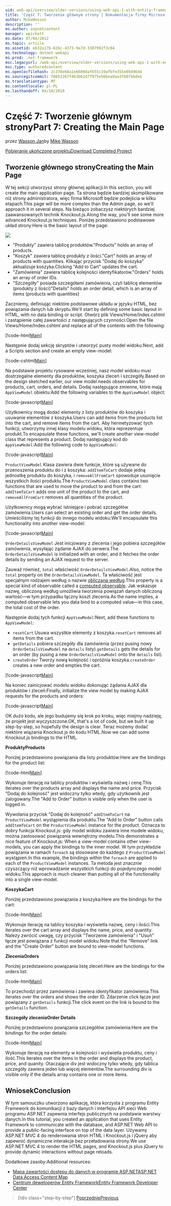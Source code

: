 ```yaml
---
uid: web-api/overview/older-versions/using-web-api-1-with-entity-framework-5/using-web-api-with-entity-framework-part-7
title: 'Część 7: Tworzenie głównym strony | Dokumentacja firmy Microsoft'
author: MikeWasson
description: ''
ms.author: aspnetcontent
manager: wpickett
ms.date: 07/04/2012
ms.topic: article
ms.assetid: eb32a17b-626c-4373-9a7d-3387992f3c04
ms.technology: dotnet-webapi
ms.prod: .net-framework
msc.legacyurl: /web-api/overview/older-versions/using-web-api-1-with-entity-framework-5/using-web-api-with-entity-framework-part-7
msc.type: authoredcontent
ms.openlocfilehash: 2c378e68a1e6600daf655c19afbfe355e89496d4
ms.sourcegitcommit: f8852267f463b62d7f975e56bea9aa3f68fbbdeb
ms.translationtype: MT
ms.contentlocale: pl-PL
ms.lasthandoff: 04/10/2018
---
```

<a name="part-7-creating-the-main-page"></a><span data-ttu-id="71cce-102">Część 7: Tworzenie głównym strony</span><span class="sxs-lookup"><span data-stu-id="71cce-102">Part 7: Creating the Main Page</span></span>
====================
<span data-ttu-id="71cce-103">przez [Wasson Jan](https://github.com/MikeWasson)</span><span class="sxs-lookup"><span data-stu-id="71cce-103">by [Mike Wasson](https://github.com/MikeWasson)</span></span>

[<span data-ttu-id="71cce-104">Pobieranie ukończone projektu</span><span class="sxs-lookup"><span data-stu-id="71cce-104">Download Completed Project</span></span>](http://code.msdn.microsoft.com/ASP-NET-Web-API-with-afa30545)

## <a name="creating-the-main-page"></a><span data-ttu-id="71cce-105">Tworzenie głównego strony</span><span class="sxs-lookup"><span data-stu-id="71cce-105">Creating the Main Page</span></span>

<span data-ttu-id="71cce-106">W tej sekcji utworzysz strony głównej aplikacji.</span><span class="sxs-lookup"><span data-stu-id="71cce-106">In this section, you will create the main application page.</span></span> <span data-ttu-id="71cce-107">Ta strona będzie bardziej skomplikowane niż strony administratora, więc firma Microsoft będzie podejścia w kilku etapach.</span><span class="sxs-lookup"><span data-stu-id="71cce-107">This page will be more complex than the Admin page, so we'll approach it in several steps.</span></span> <span data-ttu-id="71cce-108">Na bieżąco zobaczysz niektórych bardziej zaawansowanych technik Knockout.js.</span><span class="sxs-lookup"><span data-stu-id="71cce-108">Along the way, you'll see some more advanced Knockout.js techniques.</span></span> <span data-ttu-id="71cce-109">Poniżej przedstawiono podstawowe układ strony:</span><span class="sxs-lookup"><span data-stu-id="71cce-109">Here is the basic layout of the page:</span></span>

![](using-web-api-with-entity-framework-part-7/_static/image1.png)

- <span data-ttu-id="71cce-110">"Produkty" zawiera tablicę produktów.</span><span class="sxs-lookup"><span data-stu-id="71cce-110">"Products" holds an array of products.</span></span>
- <span data-ttu-id="71cce-111">"Koszyk" zawiera tablicę produkty z ilości.</span><span class="sxs-lookup"><span data-stu-id="71cce-111">"Cart" holds an array of products with quantities.</span></span> <span data-ttu-id="71cce-112">Klikając przycisk "Dodaj do koszyka" aktualizuje koszyka.</span><span class="sxs-lookup"><span data-stu-id="71cce-112">Clicking "Add to Cart" updates the cart.</span></span>
- <span data-ttu-id="71cce-113">"Zamówienia" zawiera tablicę kolejności identyfikatorów.</span><span class="sxs-lookup"><span data-stu-id="71cce-113">"Orders" holds an array of order IDs.</span></span>
- <span data-ttu-id="71cce-114">"Szczegóły" posiada szczegółami zamówienia, czyli tablicę elementów (produkty z ilości)</span><span class="sxs-lookup"><span data-stu-id="71cce-114">"Details" holds an order detail, which is an array of items (products with quantities)</span></span>

<span data-ttu-id="71cce-115">Zaczniemy, definiując niektóre podstawowe układu w języku HTML, bez powiązania danych lub skryptu.</span><span class="sxs-lookup"><span data-stu-id="71cce-115">We'll start by defining some basic layout in HTML, with no data binding or script.</span></span> <span data-ttu-id="71cce-116">Otwórz plik Views/Home/Index.cshtml i zastąpienie całej zawartości z następujących czynności:</span><span class="sxs-lookup"><span data-stu-id="71cce-116">Open the file Views/Home/Index.cshtml and replace all of the contents with the following:</span></span>

[!code-html[Main](using-web-api-with-entity-framework-part-7/samples/sample1.html)]

<span data-ttu-id="71cce-117">Następnie dodaj sekcję skryptów i utworzyć pusty model widoku:</span><span class="sxs-lookup"><span data-stu-id="71cce-117">Next, add a Scripts section and create an empty view-model:</span></span>

[!code-cshtml[Main](using-web-api-with-entity-framework-part-7/samples/sample2.cshtml)]

<span data-ttu-id="71cce-118">Na podstawie projektu rysowane wcześniej, nasz model widoku musi dostrzegalne elementy dla produktów, koszyka zleceń i szczegóły.</span><span class="sxs-lookup"><span data-stu-id="71cce-118">Based on the design sketched earlier, our view model needs observables for products, cart, orders, and details.</span></span> <span data-ttu-id="71cce-119">Dodaj następujące zmienne, które mają `AppViewModel` obiektu:</span><span class="sxs-lookup"><span data-stu-id="71cce-119">Add the following variables to the `AppViewModel` object:</span></span>

[!code-javascript[Main](using-web-api-with-entity-framework-part-7/samples/sample3.js)]

<span data-ttu-id="71cce-120">Użytkownicy mogą dodać elementy z listy produktów do koszyka i usuwanie elementów z koszyka.</span><span class="sxs-lookup"><span data-stu-id="71cce-120">Users can add items from the products list into the cart, and remove items from the cart.</span></span> <span data-ttu-id="71cce-121">Aby hermetyzować tych funkcji, utworzymy innej klasy modelu widoku, która reprezentuje produkt.</span><span class="sxs-lookup"><span data-stu-id="71cce-121">To encapsulate these functions, we'll create another view-model class that represents a product.</span></span> <span data-ttu-id="71cce-122">Dodaj następujący kod do `AppViewModel`:</span><span class="sxs-lookup"><span data-stu-id="71cce-122">Add the following code to `AppViewModel`:</span></span>

[!code-javascript[Main](using-web-api-with-entity-framework-part-7/samples/sample4.js?highlight=4)]

<span data-ttu-id="71cce-123">`ProductViewModel` Klasa zawiera dwie funkcje, które są używane do przenoszenia produktu do i z koszyka: `addItemToCart` dodaje jedną jednostkę produktu do koszyka, i `removeAllFromCart` spowoduje usunięcie wszystkich ilości produktu.</span><span class="sxs-lookup"><span data-stu-id="71cce-123">The `ProductViewModel` class contains two functions that are used to move the product to and from the cart: `addItemToCart` adds one unit of the product to the cart, and `removeAllFromCart` removes all quantities of the product.</span></span>

<span data-ttu-id="71cce-124">Użytkownicy mogą wybrać istniejące i pobrać szczegółów zamówienia.</span><span class="sxs-lookup"><span data-stu-id="71cce-124">Users can select an existing order and get the order details.</span></span> <span data-ttu-id="71cce-125">Umieściliśmy tej funkcji do innego modelu widoku:</span><span class="sxs-lookup"><span data-stu-id="71cce-125">We'll encapsulate this functionality into another view-model:</span></span>

[!code-javascript[Main](using-web-api-with-entity-framework-part-7/samples/sample5.js?highlight=4)]

<span data-ttu-id="71cce-126">`OrderDetailsViewModel` Jest inicjowany z zlecenia i jego pobiera szczegółów zamówienia, wysyłając żądanie AJAX do serwera.</span><span class="sxs-lookup"><span data-stu-id="71cce-126">The `OrderDetailsViewModel` is initialized with an order, and it fetches the order details by sending an AJAX request to the server.</span></span>

<span data-ttu-id="71cce-127">Zauważ również, `total` właściwość `OrderDetailsViewModel`.</span><span class="sxs-lookup"><span data-stu-id="71cce-127">Also, notice the `total` property on the `OrderDetailsViewModel`.</span></span> <span data-ttu-id="71cce-128">Ta właściwość jest specjalnym rodzajem według o nazwie [obliczana według](http://knockoutjs.com/documentation/computedObservables.html).</span><span class="sxs-lookup"><span data-stu-id="71cce-128">This property is a special kind of observable called a [computed observable](http://knockoutjs.com/documentation/computedObservables.html).</span></span> <span data-ttu-id="71cce-129">Jak wskazuje nazwę, obliczoną według umożliwia tworzenia powiązań danych obliczoną wartość&#8212;w tym przypadku łączny koszt zlecenia.</span><span class="sxs-lookup"><span data-stu-id="71cce-129">As the name implies, a computed observable lets you data bind to a computed value&#8212;in this case, the total cost of the order.</span></span>

<span data-ttu-id="71cce-130">Następnie dodaj tych funkcji `AppViewModel`:</span><span class="sxs-lookup"><span data-stu-id="71cce-130">Next, add these functions to `AppViewModel`:</span></span>

- <span data-ttu-id="71cce-131">`resetCart` Usuwa wszystkie elementy z koszyka.</span><span class="sxs-lookup"><span data-stu-id="71cce-131">`resetCart` removes all items from the cart.</span></span>
- <span data-ttu-id="71cce-132">`getDetails` pobiera szczegóły dla zamówienia (przez pusing nowy `OrderDetailsViewModel` na `details` listy).</span><span class="sxs-lookup"><span data-stu-id="71cce-132">`getDetails` gets the details for an order (by pusing a new `OrderDetailsViewModel` onto the `details` list).</span></span>
- <span data-ttu-id="71cce-133">`createOrder` Tworzy nową kolejność i opróżnia koszyka.</span><span class="sxs-lookup"><span data-stu-id="71cce-133">`createOrder` creates a new order and empties the cart.</span></span>


[!code-javascript[Main](using-web-api-with-entity-framework-part-7/samples/sample6.js?highlight=4)]

<span data-ttu-id="71cce-134">Na koniec zainicjować modelu widoku dokonując żądania AJAX dla produktów i zleceń:</span><span class="sxs-lookup"><span data-stu-id="71cce-134">Finally, initialize the view model by making AJAX requests for the products and orders:</span></span>

[!code-javascript[Main](using-web-api-with-entity-framework-part-7/samples/sample7.js)]

<span data-ttu-id="71cce-135">OK dużo kodu, ale jego budujemy się krok po kroku, więc miejmy nadzieję, że projekt jest wyczyszczone.</span><span class="sxs-lookup"><span data-stu-id="71cce-135">OK, that's a lot of code, but we built it up step-by-step, so hopefully the design is clear.</span></span> <span data-ttu-id="71cce-136">Teraz możemy dodać niektóre wiązania Knockout.js do kodu HTML.</span><span class="sxs-lookup"><span data-stu-id="71cce-136">Now we can add some Knockout.js bindings to the HTML.</span></span>

<span data-ttu-id="71cce-137">**Produkty**</span><span class="sxs-lookup"><span data-stu-id="71cce-137">**Products**</span></span>

<span data-ttu-id="71cce-138">Poniżej przedstawiono powiązania dla listy produktów:</span><span class="sxs-lookup"><span data-stu-id="71cce-138">Here are the bindings for the product list:</span></span>

[!code-html[Main](using-web-api-with-entity-framework-part-7/samples/sample8.html)]

<span data-ttu-id="71cce-139">Wykonuje iterację na tablicy produktów i wyświetla nazwę i cenę.</span><span class="sxs-lookup"><span data-stu-id="71cce-139">This iterates over the products array and displays the name and price.</span></span> <span data-ttu-id="71cce-140">Przycisk "Dodaj do kolejność" jest widoczny tylko wtedy, gdy użytkownik jest zalogowany.</span><span class="sxs-lookup"><span data-stu-id="71cce-140">The "Add to Order" button is visible only when the user is logged in.</span></span>

<span data-ttu-id="71cce-141">Wywołania przycisk "Dodaj do kolejność" `addItemToCart` na `ProductViewModel` wystąpienia dla produktu.</span><span class="sxs-lookup"><span data-stu-id="71cce-141">The "Add to Order" button calls `addItemToCart` on the `ProductViewModel` instance for the product.</span></span> <span data-ttu-id="71cce-142">Oznacza to dobry funkcja Knockout.js: gdy model widoku zawiera inne modele widoku, można zastosować powiązania wewnętrzny modelu.</span><span class="sxs-lookup"><span data-stu-id="71cce-142">This demonstrates a nice feature of Knockout.js: When a view-model contains other view-models, you can apply the bindings to the inner model.</span></span> <span data-ttu-id="71cce-143">W tym przykładzie powiązania w ramach `foreach` są stosowane do każdego z `ProductViewModel` wystąpień.</span><span class="sxs-lookup"><span data-stu-id="71cce-143">In this example, the bindings within the `foreach` are applied to each of the `ProductViewModel` instances.</span></span> <span data-ttu-id="71cce-144">Ta metoda jest znacznie czyszczący niż wprowadzanie wszystkich funkcji do pojedynczego model widoku.</span><span class="sxs-lookup"><span data-stu-id="71cce-144">This approach is much cleaner than putting all of the functionality into a single view-model.</span></span>

<span data-ttu-id="71cce-145">**Koszyka**</span><span class="sxs-lookup"><span data-stu-id="71cce-145">**Cart**</span></span>

<span data-ttu-id="71cce-146">Poniżej przedstawiono powiązania z koszyka:</span><span class="sxs-lookup"><span data-stu-id="71cce-146">Here are the bindings for the cart:</span></span>

[!code-html[Main](using-web-api-with-entity-framework-part-7/samples/sample9.html)]

<span data-ttu-id="71cce-147">Wykonuje iterację na tablicy koszyka i wyświetla nazwę, ceny i ilości.</span><span class="sxs-lookup"><span data-stu-id="71cce-147">This iterates over the cart array and displays the name, price, and quantity.</span></span> <span data-ttu-id="71cce-148">Należy zwrócić uwagę, czy przycisk "Tworzenie zamówienia" i "Usuń" łącze jest powiązana z funkcji model widoku.</span><span class="sxs-lookup"><span data-stu-id="71cce-148">Note that the "Remove" link and the "Create Order" button are bound to view-model functions.</span></span>

<span data-ttu-id="71cce-149">**Zlecenia**</span><span class="sxs-lookup"><span data-stu-id="71cce-149">**Orders**</span></span>

<span data-ttu-id="71cce-150">Poniżej przedstawiono powiązania listę zleceń:</span><span class="sxs-lookup"><span data-stu-id="71cce-150">Here are the bindings for the orders list:</span></span>

[!code-html[Main](using-web-api-with-entity-framework-part-7/samples/sample10.html)]

<span data-ttu-id="71cce-151">To przechodzi przez zamówienia i zawiera identyfikator zamówienia.</span><span class="sxs-lookup"><span data-stu-id="71cce-151">This iterates over the orders and shows the order ID.</span></span> <span data-ttu-id="71cce-152">Zdarzenie click łącze jest powiązany z `getDetails` funkcji.</span><span class="sxs-lookup"><span data-stu-id="71cce-152">The click event on the link is bound to the `getDetails` function.</span></span>

<span data-ttu-id="71cce-153">**Szczegóły zlecenia**</span><span class="sxs-lookup"><span data-stu-id="71cce-153">**Order Details**</span></span>

<span data-ttu-id="71cce-154">Poniżej przedstawiono powiązania szczegółów zamówienia:</span><span class="sxs-lookup"><span data-stu-id="71cce-154">Here are the bindings for the order details:</span></span>

[!code-html[Main](using-web-api-with-entity-framework-part-7/samples/sample11.html)]

<span data-ttu-id="71cce-155">Wykonuje iterację na elementy w kolejności i wyświetla produktu, ceny i ilość.</span><span class="sxs-lookup"><span data-stu-id="71cce-155">This iterates over the items in the order and displays the product, price, and quanity.</span></span> <span data-ttu-id="71cce-156">Otaczające div jest widoczny tylko wtedy, gdy tablica szczegóły zawiera jeden lub więcej elementów.</span><span class="sxs-lookup"><span data-stu-id="71cce-156">The surrounding div is visible only if the details array contains one or more items.</span></span>

## <a name="conclusion"></a><span data-ttu-id="71cce-157">Wniosek</span><span class="sxs-lookup"><span data-stu-id="71cce-157">Conclusion</span></span>

<span data-ttu-id="71cce-158">W tym samouczku utworzono aplikację, która korzysta z programu Entity Framework do komunikacji z bazy danych i interfejsu API sieci Web programu ASP.NET zapewnia interfejs publicznych na podstawie warstwy danych.</span><span class="sxs-lookup"><span data-stu-id="71cce-158">In this tutorial, you created an application that uses Entity Framework to communicate with the database, and ASP.NET Web API to provide a public-facing interface on top of the data layer.</span></span> <span data-ttu-id="71cce-159">Używamy ASP.NET MVC 4 do renderowania stron HTML i Knockout.js i jQuery aby zapewnić dynamiczne interakcje bez przeładowania strony.</span><span class="sxs-lookup"><span data-stu-id="71cce-159">We use ASP.NET MVC 4 to render the HTML pages, and Knockout.js plus jQuery to provide dynamic interactions without page reloads.</span></span>

<span data-ttu-id="71cce-160">Dodatkowe zasoby:</span><span class="sxs-lookup"><span data-stu-id="71cce-160">Additional resources:</span></span>

- [<span data-ttu-id="71cce-161">Mapa zawartości dostępu do danych w programie ASP.NET</span><span class="sxs-lookup"><span data-stu-id="71cce-161">ASP.NET Data Access Content Map</span></span>](https://msdn.microsoft.com/library/6759sth4.aspx)
- [<span data-ttu-id="71cce-162">Centrum deweloperów Entity Framework</span><span class="sxs-lookup"><span data-stu-id="71cce-162">Entity Framework Developer Center</span></span>](https://msdn.microsoft.com/data/ef)

> [!div class="step-by-step"]
> [<span data-ttu-id="71cce-163">Poprzednie</span><span class="sxs-lookup"><span data-stu-id="71cce-163">Previous</span></span>](using-web-api-with-entity-framework-part-6.md)
